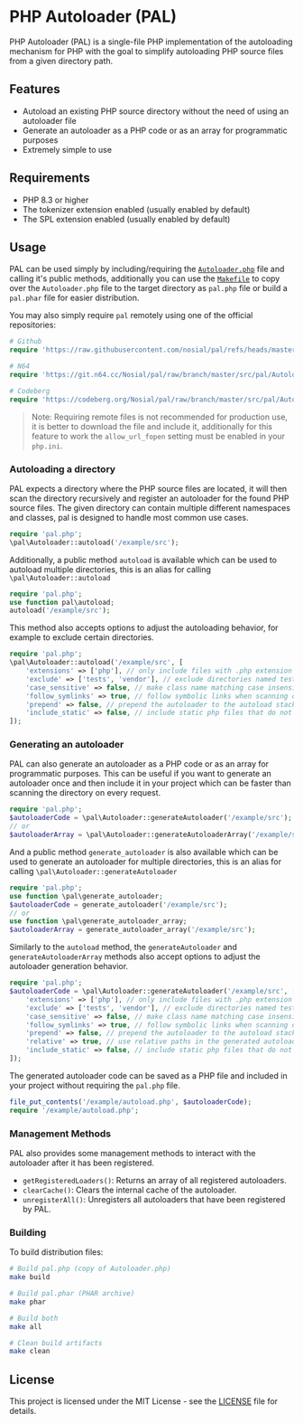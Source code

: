 # PHP Autoloader (PAL)

PHP Autoloader (PAL) is a single-file PHP implementation of the autoloading mechanism for PHP with the goal to simplify
autoloading PHP source files from a given directory path.


## Features

- Autoload an existing PHP source directory without the need of using an autoloader file
- Generate an autoloader as a PHP code or as an array for programmatic purposes
- Extremely simple to use

## Requirements

- PHP 8.3 or higher
- The tokenizer extension enabled (usually enabled by default)
- The SPL extension enabled (usually enabled by default)

## Usage

PAL can be used simply by including/requiring the [`Autoloader.php`](src/Autoloader.php) file and calling it's public
methods, additionally you can use the [`Makefile`](Makefile) to copy over the `Autoloader.php` file to the target
directory as `pal.php` file or build a `pal.phar` file for easier distribution.

You may also simply require `pal` remotely using one of the official repositories:

```php
# Github
require 'https://raw.githubusercontent.com/nosial/pal/refs/heads/master/src/pal/Autoloader.php';

# N64
require 'https://git.n64.cc/Nosial/pal/raw/branch/master/src/pal/Autoloader.php';

# Codeberg
require 'https://codeberg.org/Nosial/pal/raw/branch/master/src/pal/Autoloader.php';
```

 > Note: Requiring remote files is not recommended for production use, it is better to download the file and include it, additionally for this feature to work the `allow_url_fopen` setting must be enabled in your `php.ini`.

### Autoloading a directory

PAL expects a directory where the PHP source files are located, it will then scan the directory recursively and register an
autoloader for the found PHP source files. The given directory can contain multiple different namespaces and classes, pal
is designed to handle most common use cases.

```php
require 'pal.php';
\pal\Autoloader::autoload('/example/src');
```

Additionally, a public method `autoload` is available which can be used to autoload multiple directories, this is an
alias for calling `\pal\Autoloader::autoload`

```php
require 'pal.php';
use function pal\autoload;
autoload('/example/src');
```

This method also accepts options to adjust the autoloading behavior, for example to exclude certain directories.

```php
require 'pal.php';
\pal\Autoloader::autoload('/example/src', [
    'extensions' => ['php'], // only include files with .php extension
    'exclude' => ['tests', 'vendor'], // exclude directories named tests or vendor
    'case_sensitive' => false, // make class name matching case insensitive
    'follow_symlinks' => true, // follow symbolic links when scanning directories
    'prepend' => false, // prepend the autoloader to the autoload stack, default: false (append)
    'include_static' => false, // include static php files that do not contain any classes or interfaces, default: true
]);
```

### Generating an autoloader

PAL can also generate an autoloader as a PHP code or as an array for programmatic purposes. This can be useful if you want
to generate an autoloader once and then include it in your project which can be faster than scanning the directory on every
request.

```php
require 'pal.php';
$autoloaderCode = \pal\Autoloader::generateAutoloader('/example/src');
// or
$autoloaderArray = \pal\Autoloader::generateAutoloaderArray('/example/src');
```

And a public method `generate_autoloader` is also available which can be used to generate an autoloader for multiple directories,
this is an alias for calling `\pal\Autoloader::generateAutoloader`

```php
require 'pal.php';
use function \pal\generate_autoloader;
$autoloaderCode = generate_autoloader('/example/src');
// or
use function \pal\generate_autoloader_array;
$autoloaderArray = generate_autoloader_array('/example/src');
```

Similarly to the `autoload` method, the `generateAutoloader` and `generateAutoloaderArray` methods also accept options to
adjust the autoloader generation behavior.

```php
require 'pal.php';
$autoloaderCode = \pal\Autoloader::generateAutoloader('/example/src', [
    'extensions' => ['php'], // only include files with .php extension
    'exclude' => ['tests', 'vendor'], // exclude directories named tests or vendor
    'case_sensitive' => false, // make class name matching case insensitive
    'follow_symlinks' => true, // follow symbolic links when scanning directories
    'prepend' => false, // prepend the autoloader to the autoload stack, default: false (append)
    'relative' => true, // use relative paths in the generated autoloader, default: true,
    'include_static' => false, // include static php files that do not contain any classes or interfaces, default: true
]);
```

The generated autoloader code can be saved as a PHP file and included in your project without requiring the `pal.php` file.

```php
file_put_contents('/example/autoload.php', $autoloaderCode);
require '/example/autoload.php';
```

### Management Methods

PAL also provides some management methods to interact with the autoloader after it has been registered.

- `getRegisteredLoaders()`: Returns an array of all registered autoloaders.
- `clearCache()`: Clears the internal cache of the autoloader.
- `unregisterAll()`: Unregisters all autoloaders that have been registered by PAL.

### Building

To build distribution files:

```bash
# Build pal.php (copy of Autoloader.php)
make build

# Build pal.phar (PHAR archive)
make phar

# Build both
make all

# Clean build artifacts
make clean
```

## License

This project is licensed under the MIT License - see the [LICENSE](LICENSE) file for details.
